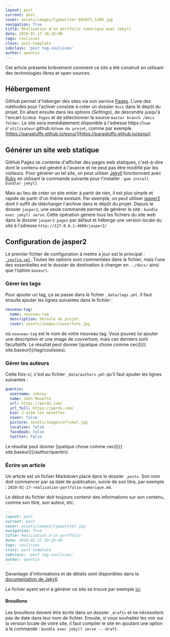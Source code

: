 ```yaml
---
layout: post
current: post
cover: assets/images/typewriter-801921_1280.jpg
navigation: True
title: Réalisation d'un portfolio numérique avec Jekyll
date: 2020-01-17 10:18:00
tags: coulisses
class: post-template
subclass: 'post tag-coulisses'
author: quentin
---
```


Cet article présente brièvement comment ce site a été construit en utilisant des technologies libres et open sources.

## Hébergement
GitHub permet d'héberger des sites via son service [Pages](https://pages.github.com/).
L'une des méthodes pour l'activer consiste à créer un dossier ```docs``` dans le dépôt du projet.
En allant ensuite dans les options (*Settings*), de descendre jusqu'à l'encart ```GitHub Pages``` et de sélectionner la source ```master branch /docs folder```.
Le site sera immédiatement disponible à l'adresse https://```nom d'utilisateur```.github.io/```nom du projet```,
comme par exemple [https://parastuffs.github.io/esnu/](https://parastuffs.github.io/esnu/)

## Générer un site web statique
GitHub Pages se contente d'afficher des pages web statiques, c'est-à-dire dont le contenu est généré à l'avance et ne peut pas être modifié par les visiteurs.
Pour générer un tel site, on peut utiliser [Jekyll](https://jekyllrb.com/) fonctionnant avec [Ruby](https://www.ruby-lang.org/fr/) en utilisant la commande suivante pour l'installer : ```gem install bundler jekyll```

Mais au lieu de créer un site entier à partir de rien, il est plus simple et rapide de partir d'un thème existant.
Par exemple, on peut utiliser [jasper2](https://github.com/jekyller/jasper2) dont il suffit de télécharger l'archive dans le dépôt du projet.
Depuis le dossier ```jasper2```, une seule commande permet de générer le site : ```bundle exec jekyll serve```.
Cette opération génère tous les fichiers du site web dans le dossier ```jasper2-pages``` par défaut et héberge une version locale du site à l'adresse ```http://127.0.0.1:4000/jasper2/```

## Configuration de jasper2
Le premier fichier de configuration à mettre à jour est le principal : [```_config.yml```](https://github.com/parastuffs/esnu/blob/master/jasper2/_config.yml).
Toutes les options sont commentées dans le fichier, mais l'une des essentielles est le dossier de destination à changer en ```../docs/``` ainsi que l'option ```baseurl```.

### Gérer les tags
Pour ajouter un tag, ça se passe dans le fichier `_data/tags.yml`.
Il faut ensuite ajouter les lignes suivantes dans le fichier :
```yaml
nouveau-tag:
  name: nouveau-tag
  description: Déroulé du projet.
  cover: assets/images/couverture.jpg
```
où `nouveau-tag` est le nom de votre nouveau tag.
Vous pouvez lui ajouter une description et une image de couverture, mais ces derniers sont facultatifs.
Le résultat peut donner [quelque chose comme ceci]({{ site.baseurl}}/tag/coulisses).

### Gérer les auteurs
Cette fois-ci, c'est au fichier `_data/authors.yml` qu'il faut ajouter les lignes suivantes :
```yaml
quentin:
  username: johnny
  name: John Mouette
  url: https://perdu.com/
  url_full: https://perdu.com/
  bio: J'aime les mouettes
  cover: false
  picture: assets/images/orlyowl.jpg
  location: false
  facebook: False
  twitter: False
```
Le résultat peut donner [quelque chose comme ceci]({{ site.baseurl}}/author/quentin).

### Écrire un article
Un article est un fichier Markdown placé dans le dossier `_posts`. Son nom doit commencer par sa date de publication, suivie de son titre, par exemple : `2020-01-17-realisation-portfolio-numerique.md`.

Le début du fichier doit toujours contenir des informations sur son contenu, comme son titre, son auteur, etc.
```markdown
---
layout: post
current: post
cover: assets/images/typewriter.jpg
navigation: True
title: Réalisation d'un portfolio
date: 2020-01-17 10:18:00
tags: coulisses
class: post-template
subclass: 'post tag-coulisses'
author: quentin
---
```
Davantage d'informations et de détails sont disponibles dans la [documentation de Jekyll](https://jekyllrb.com/docs/posts/).

Le fichier ayant servi à générer ce site se trouve par exemple [ici](https://github.com/parastuffs/esnu/blob/master/jasper2/_posts/2020-01-17-realisation-portfolio-numerique.md).

#### Brouillons
Les brouillons doivent être écrits dans un dossier ```_drafts``` et ne nécessitent pas de date dans leur nom de fichier.
Ensuite, si vous souhaitez les voir sur la version locale de votre site, il faut compiler le site en ajoutant une option à la commande : ```bundle exec jekyll serve ---draft```.

